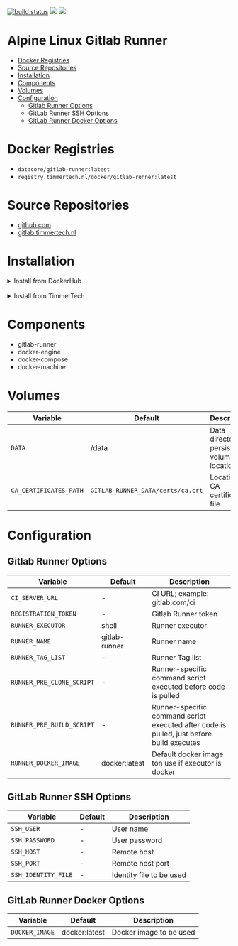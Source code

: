 [![build status](https://gitlab.timmertech.nl/docker/gitlab-runner/badges/master/build.svg)](https://gitlab.timmertech.nl/docker/gitlab-runner/commits/master)
[![](https://images.microbadger.com/badges/image/datacore/gitlab-runner.svg)](https://microbadger.com/images/datacore/gitlab-runner)
[![](https://images.microbadger.com/badges/license/datacore/gitlab-runner.svg)](https://microbadger.com/images/datacore/gitlab-runner)

# Alpine Linux Gitlab Runner

- [Docker Registries](#docker-registries)
- [Source Repositories](#source-repositories)
- [Installation](#installation)
- [Components](#components)
- [Volumes](#volumes)
- [Configuration](#configuration)
  - [Gitlab Runner Options](#gitlab-runner-options)
  - [GitLab Runner SSH Options](#gitLab-runner-ssh-options)
  - [GitLab Runner Docker Options](#gitLab-runner-docker-options)

# Docker Registries

- `datacore/gitlab-runner:latest`
- `registry.timmertech.nl/docker/gitlab-runner:latest`

# Source Repositories

- [github.com](https://github.com/GJRTimmer/docker-gitlab-runner)
- [gitlab.timmertech.nl](https://gitlab.timmertech.nl/docker/gitlab-runner)

# Installation

<details>
<summary>Install from DockerHub</summary>
<p>

Download:

```bash
docker pull datacore/alpine-base:latest
```

Build:

```bash
docker build -t datacore/alpine-base https://github.com/GJRTimmer/docker-alpine-base
```

</p>
</details>

<br/>

<details>
<summary>Install from TimmerTech</summary>
<p>

Download:

```bash
docker pull registry.timmertech.nl/docker/gitlab-runner:latest
```

Build:

```bash
docker build -t datacore/gitlab-runner https://gitlab.timmertech.nl/docker/gitlab-runner
```

</p>
</details>

# Components

- gitlab-runner
- docker-engine
- docker-compose
- docker-machine

# Volumes

| Variable               | Default                           | Description                                |
| ---------------------- | --------------------------------- | ------------------------------------------ |
| `DATA`                 | /data                             | Data directory, persistent volume location |
| `CA_CERTIFICATES_PATH` | `GITLAB_RUNNER_DATA/certs/ca.crt` | Location for CA certificate file           |

# Configuration

## Gitlab Runner Options

| Variable                  | Default       | Description                                                                              |
| ------------------------- | ------------- | ---------------------------------------------------------------------------------------- |
| `CI_SERVER_URL`           | -             | CI URL; example: gitlab.com/ci                                                           |
| `REGISTRATION_TOKEN`      | -             | Gitlab Runner token                                                                      |
| `RUNNER_EXECUTOR`         | shell         | Runner executor                                                                          |
| `RUNNER_NAME`             | gitlab-runner | Runner name                                                                              |
| `RUNNER_TAG_LIST`         | -             | Runner Tag list                                                                          |
| `RUNNER_PRE_CLONE_SCRIPT` | -             | Runner-specific command script executed before code is pulled                            |
| `RUNNER_PRE_BUILD_SCRIPT` | -             | Runner-specific command script executed after code is pulled, just before build executes |
| `RUNNER_DOCKER_IMAGE`     | docker:latest | Default docker image ton use if executor is docker                                       |

## GitLab Runner SSH Options

| Variable            | Default | Description              |
| ------------------- | ------- | ------------------------ |
| `SSH_USER`          | -       | User name                |
| `SSH_PASSWORD`      | -       | User password            |
| `SSH_HOST`          | -       | Remote host              |
| `SSH_PORT`          | -       | Remote host port         |
| `SSH_IDENTITY_FILE` | -       | Identity file to be used |

## GitLab Runner Docker Options

| Variable       | Default       | Description             |
| -------------- | ------------- | ----------------------- |
| `DOCKER_IMAGE` | docker:latest | Docker image to be used |
